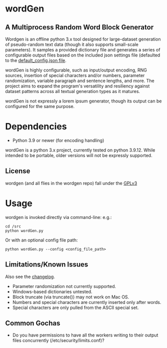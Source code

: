 # wordGen
## A Multiprocess Random Word Block Generator

Wordgen is an offline python 3.x tool designed for large-dataset generation of
pseudo-random text data (though it also supports small-scale parameters). It 
samples a provided dictionary file and generates a series of configurable 
output files based on the included json settings file (defaulted to the
[default_config.json file](cfg/default_config.json).

wordGen is highly configurable, such as input/output encoding, RNG sources, 
insertion of special characters and/or numbers, parameter randomization,
variable paragraph and sentence lengths, and more. The project aims to expand
the program's versatility and resiliency against dataset patterns across all
textual generation types as it matures.

wordGen is not expressly a lorem ipsum generator, though its output can be
configured for the same purpose.

# Dependencies
- Python 3.9 or newer (for encoding handling)

wordGen is a python 3.x project, currently tested on python 3.9.12.  While
intended to be portable, older versions will not be expressly supported.

## License
wordgen (and all flies in the wordgen repo) fall under the [GPLv3](LICENSE.md)

# Usage
wordgen is invoked directly via command-line:
e.g.:
```
cd /src
python wordGen.py
```
Or with an optional config file path:
```
python wordGen.py --config <config_file_path>
```

## Limitations/Known Issues
Also see the [changelog](CHANGELOG.md).

- Parameter randomization not currently supported.
- Windows-based dictionaries untested.
- Block truncate (via truncate()) may not work on Mac OS.
- Numbers and special characters are currently inserted only after words.
- Special characters are only pulled from the ASCII special set.

## Common Gochas
- Do you have permissions to have all the workers writing to their output files concurrently (/etc/security/limits.conf)?




